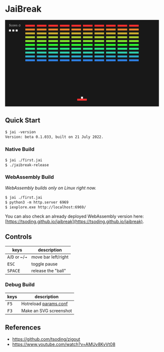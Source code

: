 # JaiBreak

[![thumbnail](./img/thumbnail.png)](https://tsoding.github.io/jaibreak)

## Quick Start

```console
$ jai -version
Version: beta 0.1.033, built on 21 July 2022.
```

### Native Build

```console
$ jai ./first.jai
$ ./jaibreak-release
```

### WebAssembly Build

*WebAssembly builds only on Linux right now.*

```console
$ jai ./first.jai
$ python3 -m http.server 6969
$ iexplore.exe http://localhost:6969/
```

You can also check an already deployed WebAssembly version here: [https://tsoding.github.io/jaibreak](https://tsoding.github.io/jaibreak).

## Controls

|keys|description|
|---|---|
|<kbd>A</kbd>/<kbd>D</kbd> or <kbd>←</kbd>/<kbd>→</kbd>|move bar left/right|
|<kbd>ESC</kbd>|toggle pause|
|<kbd>SPACE</kbd>|release the "ball"|

### Debug Build

|keys|description|
|---|---|
|<kbd>F5</kbd>|Hotreload [params.conf](params.conf)|
|<kbd>F3</kbd>|Make an SVG screenshot|

## References

- https://github.com/tsoding/zigout
- https://www.youtube.com/watch?v=AMUv8KvVt08
